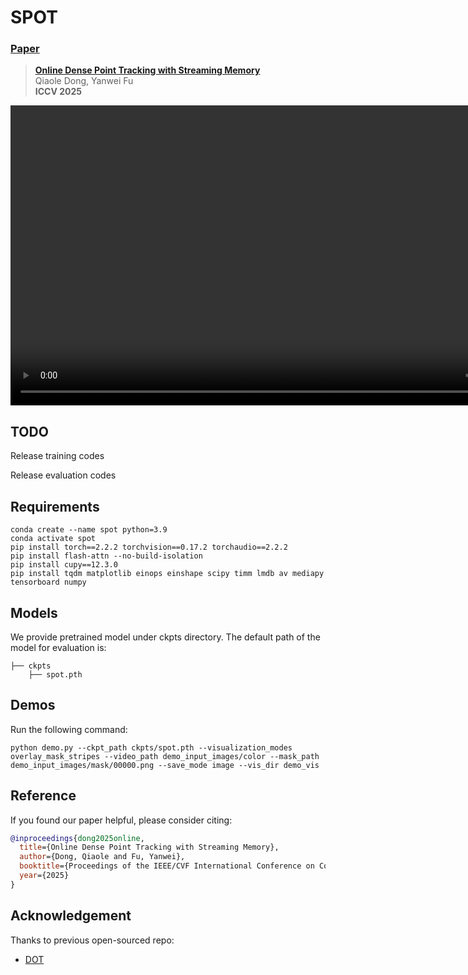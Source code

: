 # SPOT
### [Paper](https://arxiv.org/abs/2503.06471)
> [**Online Dense Point Tracking with Streaming Memory**](https://arxiv.org/abs/2503.06471)            
> Qiaole Dong, Yanwei Fu        
> **ICCV 2025**

<video src="assets/night-race-our.mp4" autoplay="true" controls="controls" width="856" height="480"></video>

## TODO

Release training codes

Release evaluation codes

## Requirements

```Shell
conda create --name spot python=3.9
conda activate spot
pip install torch==2.2.2 torchvision==0.17.2 torchaudio==2.2.2
pip install flash-attn --no-build-isolation
pip install cupy==12.3.0
pip install tqdm matplotlib einops einshape scipy timm lmdb av mediapy tensorboard numpy
```

## Models
We provide pretrained model under ckpts directory. The default path of the model for evaluation is:
```Shell
├── ckpts
    ├── spot.pth
```

## Demos
Run the following command:
```shell
python demo.py --ckpt_path ckpts/spot.pth --visualization_modes overlay_mask_stripes --video_path demo_input_images/color --mask_path demo_input_images/mask/00000.png --save_mode image --vis_dir demo_vis
```

## Reference
If you found our paper helpful, please consider citing:
```bibtex
@inproceedings{dong2025online,
  title={Online Dense Point Tracking with Streaming Memory},
  author={Dong, Qiaole and Fu, Yanwei},
  booktitle={Proceedings of the IEEE/CVF International Conference on Computer Vision},
  year={2025}
}
```

## Acknowledgement

Thanks to previous open-sourced repo: 
* [DOT](https://github.com/16lemoing/dot)